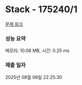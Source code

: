 # Stack - 175240/1 

[문제 링크](https://level.goorm.io/exam/175240/stack/quiz/1) 

### 성능 요약

메모리: 10.08 MB, 시간: 0.25 ms

### 제출 일자

2025년 08월 06일 22:25:30

